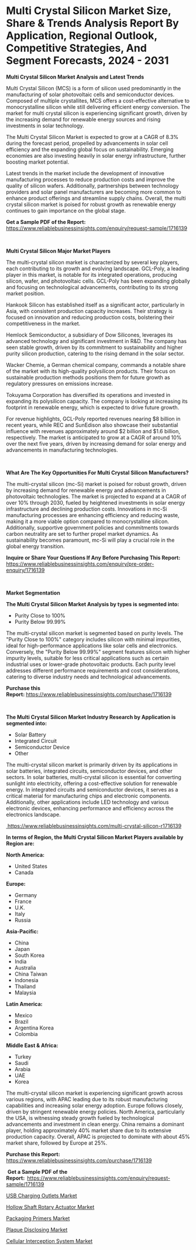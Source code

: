 <p><h1>Multi Crystal Silicon Market Size, Share & Trends Analysis Report By Application, Regional Outlook, Competitive Strategies, And Segment Forecasts, 2024 - 2031</h1></p><p><strong>Multi Crystal Silicon Market Analysis and Latest Trends</strong></p>
<p><p>Multi Crystal Silicon (MCS) is a form of silicon used predominantly in the manufacturing of solar photovoltaic cells and semiconductor devices. Composed of multiple crystallites, MCS offers a cost-effective alternative to monocrystalline silicon while still delivering efficient energy conversion. The market for multi crystal silicon is experiencing significant growth, driven by the increasing demand for renewable energy sources and rising investments in solar technology. </p><p>The Multi Crystal Silicon Market is expected to grow at a CAGR of 8.3% during the forecast period, propelled by advancements in solar cell efficiency and the expanding global focus on sustainability. Emerging economies are also investing heavily in solar energy infrastructure, further boosting market potential. </p><p>Latest trends in the market include the development of innovative manufacturing processes to reduce production costs and improve the quality of silicon wafers. Additionally, partnerships between technology providers and solar panel manufacturers are becoming more common to enhance product offerings and streamline supply chains. Overall, the multi crystal silicon market is poised for robust growth as renewable energy continues to gain importance on the global stage.</p></p>
<p><strong>Get a Sample PDF of the Report:&nbsp;</strong> <a href="https://www.reliablebusinessinsights.com/enquiry/request-sample/1716139?utm_campaign=102&utm_medium=2&utm_source=Github&utm_content=ia&utm_term=23102024&utm_id=multi-crystal-silicon">https://www.reliablebusinessinsights.com/enquiry/request-sample/1716139</a></p>
<p>&nbsp;</p>
<p><strong>Multi Crystal Silicon Major Market Players</strong></p>
<p><p>The multi-crystal silicon market is characterized by several key players, each contributing to its growth and evolving landscape. GCL-Poly, a leading player in this market, is notable for its integrated operations, producing silicon, wafer, and photovoltaic cells. GCL-Poly has been expanding globally and focusing on technological advancements, contributing to its strong market position.</p><p>Hankook Silicon has established itself as a significant actor, particularly in Asia, with consistent production capacity increases. Their strategy is focused on innovation and reducing production costs, bolstering their competitiveness in the market.</p><p>Hemlock Semiconductor, a subsidiary of Dow Silicones, leverages its advanced technology and significant investment in R&D. The company has seen stable growth, driven by its commitment to sustainability and higher purity silicon production, catering to the rising demand in the solar sector.</p><p>Wacker Chemie, a German chemical company, commands a notable share of the market with its high-quality polysilicon products. Their focus on sustainable production methods positions them for future growth as regulatory pressures on emissions increase.</p><p>Tokuyama Corporation has diversified its operations and invested in expanding its polysilicon capacity. The company is looking at increasing its footprint in renewable energy, which is expected to drive future growth.</p><p>For revenue highlights, GCL-Poly reported revenues nearing $8 billion in recent years, while REC and SunEdison also showcase their substantial influence with revenues approximately around $2 billion and $1.6 billion, respectively. The market is anticipated to grow at a CAGR of around 10% over the next five years, driven by increasing demand for solar energy and advancements in manufacturing technologies.</p></p>
<p>&nbsp;</p>
<p><strong>What Are The Key Opportunities For Multi Crystal Silicon Manufacturers?</strong></p>
<p><p>The multi-crystal silicon (mc-Si) market is poised for robust growth, driven by increasing demand for renewable energy and advancements in photovoltaic technologies. The market is projected to expand at a CAGR of over 10% through 2030, fueled by heightened investments in solar energy infrastructure and declining production costs. Innovations in mc-Si manufacturing processes are enhancing efficiency and reducing waste, making it a more viable option compared to monocrystalline silicon. Additionally, supportive government policies and commitments towards carbon neutrality are set to further propel market dynamics. As sustainability becomes paramount, mc-Si will play a crucial role in the global energy transition.</p></p>
<p><strong>Inquire or Share Your Questions If Any Before Purchasing This Report:</strong> <a href="https://www.reliablebusinessinsights.com/enquiry/pre-order-enquiry/1716139?utm_campaign=102&utm_medium=2&utm_source=Github&utm_content=ia&utm_term=23102024&utm_id=multi-crystal-silicon">https://www.reliablebusinessinsights.com/enquiry/pre-order-enquiry/1716139</a></p>
<p>&nbsp;</p>
<p><strong>Market Segmentation</strong></p>
<p><strong>The Multi Crystal Silicon Market Analysis by types is segmented into:</strong></p>
<p><ul><li>Purity Close to 100%</li><li>Purity Below 99.99%</li></ul></p>
<p><p>The multi-crystal silicon market is segmented based on purity levels. The "Purity Close to 100%" category includes silicon with minimal impurities, ideal for high-performance applications like solar cells and electronics. Conversely, the "Purity Below 99.99%" segment features silicon with higher impurity levels, suitable for less critical applications such as certain industrial uses or lower-grade photovoltaic products. Each purity level addresses different performance requirements and cost considerations, catering to diverse industry needs and technological advancements.</p></p>
<p><strong>Purchase this Report:&nbsp;</strong><a href="https://www.reliablebusinessinsights.com/purchase/1716139?utm_campaign=102&utm_medium=2&utm_source=Github&utm_content=ia&utm_term=23102024&utm_id=multi-crystal-silicon">https://www.reliablebusinessinsights.com/purchase/1716139</a></p>
<p>&nbsp;</p>
<p><strong>The Multi Crystal Silicon Market Industry Research by Application is segmented into:</strong></p>
<p><ul><li>Solar Battery</li><li>Integrated Circuit</li><li>Semiconductor Device</li><li>Other</li></ul></p>
<p><p>The multi-crystal silicon market is primarily driven by its applications in solar batteries, integrated circuits, semiconductor devices, and other sectors. In solar batteries, multi-crystal silicon is essential for converting sunlight into electricity, offering a cost-effective solution for renewable energy. In integrated circuits and semiconductor devices, it serves as a critical material for manufacturing chips and electronic components. Additionally, other applications include LED technology and various electronic devices, enhancing performance and efficiency across the electronics landscape.</p></p>
<p><a href="https://www.reliablebusinessinsights.com/multi-crystal-silicon-r1716139?utm_campaign=102&utm_medium=2&utm_source=Github&utm_content=ia&utm_term=23102024&utm_id=multi-crystal-silicon">&nbsp;https://www.reliablebusinessinsights.com/multi-crystal-silicon-r1716139</a></p>
<p><strong>In terms of Region, the Multi Crystal Silicon Market Players available by Region are:</strong></p>
<p>
    <p> <strong> North America: </strong>
        <ul>
            <li>United States</li>
            <li>Canada</li>
        </ul>
        </p> 
    <p> <strong> Europe: </strong>
        <ul>
            <li>Germany</li>
            <li>France</li>
            <li>U.K.</li>
            <li>Italy</li>
            <li>Russia</li>
        </ul>
        </p> 
    <p> <strong> Asia-Pacific: </strong>
        <ul>
            <li>China</li>
            <li>Japan</li>
            <li>South Korea</li>
            <li>India</li>
            <li>Australia</li>
            <li>China Taiwan</li>
            <li>Indonesia</li>
            <li>Thailand</li>
            <li>Malaysia</li>
        </ul>
        </p> 
    <p> <strong> Latin America: </strong>
        <ul>
            <li>Mexico</li>
            <li>Brazil</li>
            <li>Argentina Korea</li>
            <li>Colombia</li>
        </ul>
        </p> 
    <p> <strong> Middle East & Africa: </strong>
        <ul>
            <li>Turkey</li>
            <li>Saudi</li>
            <li>Arabia</li>
            <li>UAE</li>
            <li>Korea</li>
        </ul>
    </p>
    </p>
<p><p>The multi-crystal silicon market is experiencing significant growth across various regions, with APAC leading due to its robust manufacturing capabilities and increasing solar energy adoption. Europe follows closely, driven by stringent renewable energy policies. North America, particularly the USA, is witnessing steady growth fueled by technological advancements and investment in clean energy. China remains a dominant player, holding approximately 40% market share due to its extensive production capacity. Overall, APAC is projected to dominate with about 45% market share, followed by Europe at 25%.</p></p>
<p><strong>Purchase this Report: </strong><a href="https://www.reliablebusinessinsights.com/purchase/1716139?utm_campaign=102&utm_medium=2&utm_source=Github&utm_content=ia&utm_term=23102024&utm_id=multi-crystal-silicon">https://www.reliablebusinessinsights.com/purchase/1716139</a></p>
<p>&nbsp;<strong>Get a Sample PDF of the Report:&nbsp;&nbsp;</strong><a href="https://www.reliablebusinessinsights.com/enquiry/request-sample/1716139?utm_campaign=102&utm_medium=2&utm_source=Github&utm_content=ia&utm_term=23102024&utm_id=multi-crystal-silicon">https://www.reliablebusinessinsights.com/enquiry/request-sample/1716139</a></p>
<p><strong></strong></p>
<p><p><a href="https://www.linkedin.com/pulse/global-usb-charging-outlets-market-trends-innovations-gainc?utm_campaign=102&utm_medium=2&utm_source=Github&utm_content=ia&utm_term=23102024&utm_id=multi-crystal-silicon">USB Charging Outlets Market</a></p><p><a href="https://issuu.com/reportprime-2/docs/hollow-shaft-rotary-actuator-market_1f1598f7c0b6fb?utm_campaign=102&utm_medium=2&utm_source=Github&utm_content=ia&utm_term=23102024&utm_id=multi-crystal-silicon">Hollow Shaft Rotary Actuator Market</a></p><p><a href="https://medium.com/@loanv6asmitty/packaging-primers-market-penetration-strategies-untapped-markets-and-growth-potential-2024-2031-c5a36ab8d72f?utm_campaign=102&utm_medium=2&utm_source=Github&utm_content=ia&utm_term=23102024&utm_id=multi-crystal-silicon">Packaging Primers Market</a></p><p><a href="https://github.com/laurettae0ac/Market-Research-Report-List-1/blob/main/plaque-disclosing-market.md?utm_campaign=102&utm_medium=2&utm_source=Github&utm_content=ia&utm_term=23102024&utm_id=multi-crystal-silicon">Plaque Disclosing Market</a></p><p><a href="https://www.linkedin.com/pulse/cellular-interception-system-market-trends-insights-type-application-hnrdc?utm_campaign=102&utm_medium=2&utm_source=Github&utm_content=ia&utm_term=23102024&utm_id=multi-crystal-silicon">Cellular Interception System Market</a></p></p>